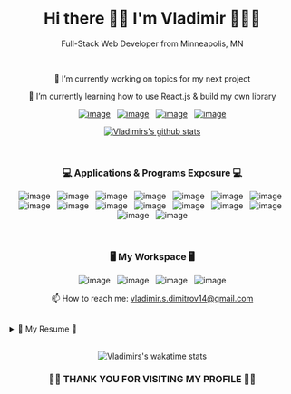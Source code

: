 <div align="center">
<h1>Hi there 👋🏾 I'm Vladimir 🧑🏾‍💻</h1>

Full-Stack Web Developer from Minneapolis, MN

<br>

🔭 I’m currently working on topics for my next project

🌱 I’m currently learning how to use React.js & build my own library

[![image](https://img.shields.io/badge/LinkedIn-0077B5?style=for-the-badge&logo=linkedin&logoColor=white
)](https://www.linkedin.com/in/vladimirsdimitrov/)
&nbsp;
[![image](https://img.shields.io/badge/Instagram-E4405F?style=for-the-badge&logo=instagram&logoColor=white)](https://www.instagram.com/dev_vlady/)
&nbsp;
[![image](https://img.shields.io/badge/Portfolio-0077B5?style=for-the-badge&logo=Portfolio&logoColor=white
)](https://dev-vlady.com/)
&nbsp;
[![image](https://img.shields.io/badge/GitHub-100000?style=for-the-badge&logo=github&logoColor=white
)](https://github.com/DevVlady?tab=repositories)

[![Vladimirs's github stats](https://github-readme-stats.vercel.app/api?username=devvlady&hide=contribs&show_icons=true&theme=highcontrast)](https://github.com/devvlady/github-readme-stats)

<br>

<h3>💻 Applications & Programs Exposure 💻</h3>

![image](https://img.shields.io/badge/HTML5-E34F26?style=for-the-badge&logo=html5&logoColor=white)
&nbsp;
![image](https://img.shields.io/badge/CSS3-1572B6?style=for-the-badge&logo=css3&logoColor=white)
&nbsp;
![image](https://img.shields.io/badge/JavaScript-F7DF1E?style=for-the-badge&logo=javascript&logoColor=black)
&nbsp;
![image](https://img.shields.io/badge/Node.js-43853D?style=for-the-badge&logo=node.js&logoColor=white)
&nbsp;
![image](https://img.shields.io/badge/Express.js-404D59?style=for-the-badge)
&nbsp;
![image](https://img.shields.io/badge/React-20232A?style=for-the-badge&logo=react&logoColor=61DAFB)
&nbsp;
![image](https://img.shields.io/badge/jQuery-0769AD?style=for-the-badge&logo=jquery&logoColor=white)
&nbsp;
![image](https://img.shields.io/badge/MySQL-00000F?style=for-the-badge&logo=mysql&logoColor=white)
&nbsp;
![image](https://img.shields.io/badge/MongoDB-4EA94B?style=for-the-badge&logo=mongodb&logoColor=white)
&nbsp;
![image](https://img.shields.io/badge/Heroku-430098?style=for-the-badge&logo=heroku&logoColor=white)
&nbsp;
![image](https://img.shields.io/badge/bulma-teal?style=for-the-badge&logo=bulma&logoColor=white)
&nbsp;
![image](https://img.shields.io/badge/postman-orange?style=for-the-badge&logo=postman&logoColor=white)
&nbsp;
![image](https://img.shields.io/badge/json-teal?style=for-the-badge&logo=json&logoColor=white)
&nbsp;
![image](https://img.shields.io/badge/webpack-blue?style=for-the-badge&logo=webpack&logoColor=white)
&nbsp;
![image](https://img.shields.io/badge/npm-white?style=for-the-badge&logo=npm&logoColor=white)
&nbsp;
![image](https://img.shields.io/badge/github-black?style=for-the-badge&logo=github&logoColor=white)




<br>

<h3>🖥 My Workspace 🖥</h3>

![image](https://img.shields.io/badge/Apple-iMac_5k_2020-999999?style=for-the-badge&logo=apple&logoColor=white)
&nbsp;
![image](https://img.shields.io/badge/Intel-6_Core_i5-0071C5?style=for-the-badge&logo=intel&logoColor=white)
&nbsp;
![image](https://img.shields.io/badge/Ram-8_GB-0071C5?style=for-the-badge&logo=ram&logoColor=white)
&nbsp;
![image](https://img.shields.io/badge/Big_Sur-000000?style=for-the-badge&logo=ios&logoColor=white)

📫 How to reach me: vladimir.s.dimitrov14@gmail.com


<br>

<details align="left">

  <summary>📑 My Resume 📑</summary>
      <a href="https://github.com/DevVlady/VDimitrovs_Resume/raw/main/Vladimir%20Dimitrov%20Resume.pdf.pdf">Download Resume</a>

  <h3>📚Education</h3>

  * 📆 2020 - 2021
  * 📍Rutgers, The State University of New Jersey
    * Full-Stack Web Development Certificate
  * 📆 2014 - 2016
  * 📍Metro State, Metropolitan State Univerity
    * Bachelors of Science in Marketing
</details>

<br>

[![Vladimirs's wakatime stats](https://github-readme-stats.vercel.app/api/wakatime?username=Dev_Vlady&layout=compact&theme=highcontrast)](https://github.com/anuraghazra/github-readme-stats)

<h3>🙏🏾 THANK YOU FOR VISITING MY PROFILE 🙏🏾</h3>
</div>


